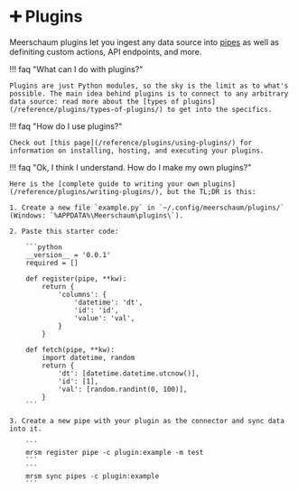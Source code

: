 # ➕ Plugins

Meerschaum plugins let you ingest any data source into [pipes](/reference/pipes) as well as definiting custom actions, API endpoints, and more.

!!! faq "What can I do with plugins?"

    Plugins are just Python modules, so the sky is the limit as to what's possible. The main idea behind plugins is to connect to any arbitrary data source: read more about the [types of plugins](/reference/plugins/types-of-plugins/) to get into the specifics.

!!! faq "How do I use plugins?"

    Check out [this page](/reference/plugins/using-plugins/) for information on installing, hosting, and executing your plugins.

!!! faq "Ok, I think I understand. How do I make my own plugins?"

    Here is the [complete guide to writing your own plugins](/reference/plugins/writing-plugins/), but the TL;DR is this:

    1. Create a new file `example.py` in `~/.config/meerschaum/plugins/` (Windows: `%APPDATA%\Meerschaum\plugins\`).

    2. Paste this starter code:

        ```python
        __version__ = '0.0.1'
        required = []

        def register(pipe, **kw):
            return {
                'columns': {
                    'datetime': 'dt',
                    'id': 'id',
                    'value': 'val',
                }
            }

        def fetch(pipe, **kw):
            import datetime, random
            return {
                'dt': [datetime.datetime.utcnow()],
                'id': [1],
                'val': [random.randint(0, 100)],
            }
        ```

    3. Create a new pipe with your plugin as the connector and sync data into it.

        ```
        mrsm register pipe -c plugin:example -m test
        ```
        ```
        mrsm sync pipes -c plugin:example
        ```
